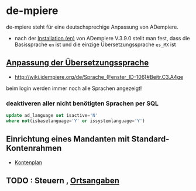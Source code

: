 # de-mpiere

de-mpiere steht für eine deutschsprechige Anpassung von ADempiere.

* nach der [Installation (en)](http://wiki.adempiere.net/Installation_Steps) von ADempiere V.3.9.0 stellt man fest, dass die Basissprache  `en` ist und die einzige Übersetzungssprache `es_MX` ist 

## [Anpassung der Übersetzungssprache](http://wiki.idempiere.org/de/Sprache_(Fenster_ID-106)#Beitr.C3.A4ge)

- http://wiki.idempiere.org/de/Sprache_(Fenster_ID-106)#Beitr.C3.A4ge

beim login werden immer noch alle Sprachen angezeigt!

### deaktiveren aller nicht benötigten Sprachen per SQL

```sql
update ad_language set isactive='N'
where not(isbaselanguage='Y' or issystemlanguage='Y')
```

## Einrichtung eines Mandanten mit Standard-Kontenrahmen

* [Kontenplan](http://wiki.idempiere.org/de/Ersteinrichtung_Mandant#Hinweise_zu_Kontenpl.C3.A4nen)

## TODO : Steuern , [Ortsangaben](https://bitbucket.org/eugenh/idempiere/wiki/Orte#!landerspezifische-einstellungen)
